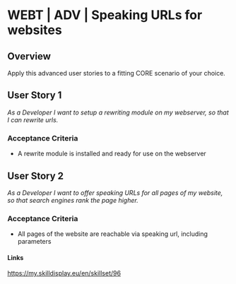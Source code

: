 # WEBT | ADV | Speaking URLs for websites

## Overview
Apply this advanced user stories to a fitting CORE scenario of your choice.

## User Story 1
*As a Developer I want to setup a rewriting module on my webserver, so that I can rewrite urls.*

### Acceptance Criteria
- A rewrite module is installed and ready for use on the webserver

## User Story 2
*As a Developer I want to offer speaking URLs for all pages of my website, so that search engines rank the page higher.*

### Acceptance Criteria
- All pages of the website are reachable via speaking url, including parameters

#### Links
https://my.skilldisplay.eu/en/skillset/96
